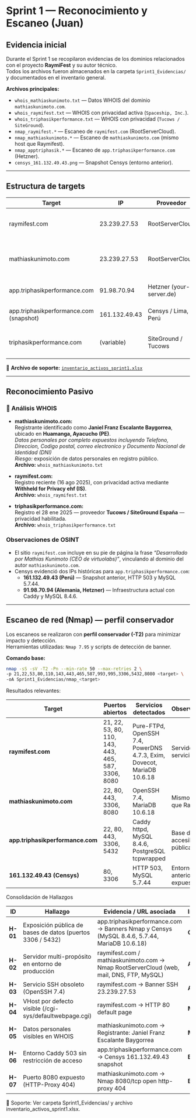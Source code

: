 # Sprint 1 — Reconocimiento y Escaneo (Juan)

## Evidencia inicial
Durante el Sprint 1 se recopilaron evidencias de los dominios relacionados con el proyecto **RaymiFest** y su autor técnico.  
Todos los archivos fueron almacenados en la carpeta `Sprint1_Evidencias/` y documentados en el inventario general.

**Archivos principales:**
- `whois_mathiaskunimoto.txt` — Datos WHOIS del dominio `mathiaskunimoto.com`.
- `whois_raymifest.txt` — WHOIS con privacidad activa (`Spaceship, Inc.`).
- `whois_triphasikperformance.txt` — WHOIS con privacidad (`Tucows / SiteGround`).
- `nmap_raymifest.*` — Escaneo de `raymifest.com` (RootServerCloud).
- `nmap_mathiaskunimoto.*` — Escaneo de `mathiaskunimoto.com` (mismo host que Raymifest).
- `nmap_apptriphasik.*` — Escaneo de `app.triphasikperformance.com` (Hetzner).
- `censys_161.132.49.43.png` — Snapshot Censys (entorno anterior).

---

## Estructura de targets
<table>
<thead>
<tr><th>Target</th><th>IP</th><th>Proveedor</th><th>Notas</th></tr>
</thead>
<tbody>
<tr><td>raymifest.com</td><td>23.239.27.53</td><td>RootServerCloud</td><td>Servidor principal del sitio, hosting compartido</td></tr>
<tr><td>mathiaskunimoto.com</td><td>23.239.27.53</td><td>RootServerCloud</td><td>Mismo servidor que Raymifest, asociado al autor</td></tr>
<tr><td>app.triphasikperformance.com</td><td>91.98.70.94</td><td>Hetzner (your-server.de)</td><td>Hosting activo de la aplicación</td></tr>
<tr><td>app.triphasikperformance.com (snapshot)</td><td>161.132.49.43</td><td>Censys / Lima, Perú</td><td>Infraestructura anterior detectada</td></tr>
<tr><td>triphasikperformance.com</td><td>(variable)</td><td>SiteGround / Tucows</td><td>Dominio principal con privacidad WHOIS</td></tr>
</tbody>
</table>

📁 **Archivo de soporte:** [`inventario_activos_sprint1.xlsx`](./inventario_activos_sprint1.xlsx)

---

## Reconocimiento Pasivo

### 🔹 Análisis WHOIS
- **mathiaskunimoto.com:**  
  Registrante identificado como **Janiel Franz Escalante Baygorrea**, ubicado en **Huamanga, Ayacucho (PE)**. <br>
  *Datos personales por completo expuestos incluyendo Telefono, Direccion, Codigo postal, correo electronico y Documento Nacional de Identidad (DNI)* <br>
  *Riesgo:* exposición de datos personales en registro público.  
  **Archivo:** `whois_mathiaskunimoto.txt`

- **raymifest.com:**  
  Registro reciente (16 ago 2025), con privacidad activa mediante **Withheld for Privacy ehf (IS)**.  
  **Archivo:** `whois_raymifest.txt`

- **triphasikperformance.com:**  
  Registro el 28 ene 2025 — proveedor **Tucows / SiteGround España** — privacidad habilitada.  
  **Archivo:** `whois_triphasikperformance.txt`

### Observaciones de OSINT
- El sitio `raymifest.com` incluye en su pie de página la frase *“Desarrollado por Mathias Kunimoto (CEO de virtuolabs)”*, vinculando al dominio del autor `mathiaskunimoto.com`.  
- Censys evidenció dos IPs históricas para `app.triphasikperformance.com`:
  - **161.132.49.43 (Perú)** — Snapshot anterior, HTTP 503 y MySQL 5.7.44.  
  - **91.98.70.94 (Alemania, Hetzner)** — Infraestructura actual con Caddy y MySQL 8.4.6.

---

## Escaneo de red (Nmap) — perfil conservador

Los escaneos se realizaron con **perfil conservador (-T2)** para minimizar impacto y detección.  
Herramientas utilizadas: `Nmap 7.95` y scripts de detección de banner.

**Comando base:**
```bash
nmap -sS -sV -T2 -Pn --min-rate 50 --max-retries 2 \
-p 21,22,53,80,110,143,443,465,587,993,995,3306,5432,8080 <target> \
-oA Sprint1_Evidencias/nmap_<target>
```
Resultados relevantes:

<table> <thead> <tr><th>Target</th><th>Puertos abiertos</th><th>Servicios detectados</th><th>Observaciones</th></tr> </thead> <tbody> <tr><td><b>raymifest.com</b></td><td>21, 22, 53, 80, 110, 143, 443, 465, 587, 3306, 8080</td><td>Pure-FTPd, OpenSSH 7.4, PowerDNS 4.7.3, Exim, Dovecot, MariaDB 10.6.18</td><td>Servidor multi-servicio</td></tr> <tr><td><b>mathiaskunimoto.com</b></td><td>22, 80, 443, 3306, 8080</td><td>OpenSSH 7.4, MariaDB 10.6.18</td><td>Mismo servidor que Raymifest</td></tr> <tr><td><b>app.triphasikperformance.com</b></td><td>22, 80, 443, 3306, 5432</td><td>Caddy httpd, MySQL 8.4.6, PostgreSQL tcpwrapped</td><td>Base de datos accesible públicamente</td></tr> <tr><td><b>161.132.49.43 (Censys)</b></td><td>80, 3306</td><td>HTTP 503, MySQL 5.7.44</td><td>Entorno anterior expuesto</td></tr> </tbody> </table>

Consolidación de Hallazgos
<table> <thead> <tr><th>ID</th><th>Hallazgo</th><th>Evidencia / URL asociada</th><th>Impacto</th></tr> </thead> <tbody> <tr><td><b>H-01</b></td><td>Exposición pública de bases de datos (puertos 3306 / 5432)</td><td>app.triphasikperformance.com → Banners Nmap y Censys (MySQL 8.4.6, 5.7.44, MariaDB 10.6.18)</td><td><b>Crítico</b></td></tr> <tr><td><b>H-02</b></td><td>Servidor multi-propósito en entorno de producción</td><td>raymifest.com / mathiaskunimoto.com → Nmap RootServerCloud (web, mail, DNS, FTP, MySQL)</td><td><b>Alta</b></td></tr> <tr><td><b>H-03</b></td><td>Servicio SSH obsoleto (OpenSSH 7.4)</td><td>raymifest.com → Banner SSH 23.239.27.53</td><td><b>Alta</b></td></tr> <tr><td><b>H-04</b></td><td>VHost por defecto visible (/cgi-sys/defaultwebpage.cgi)</td><td>raymifest.com → HTTP 80 default page</td><td><b>Media</b></td></tr> <tr><td><b>H-05</b></td><td>Datos personales visibles en WHOIS</td><td>mathiaskunimoto.com → Registrante: Janiel Franz Escalante Baygorrea</td><td><b>Media</b></td></tr> <tr><td><b>H-06</b></td><td>Entorno Caddy 503 sin restricción de acceso</td><td>app.triphasikperformance.com → Censys 161.132.49.43 snapshot</td><td><b>Baja</b></td></tr> <tr><td><b>H-07</b></td><td>Puerto 8080 expuesto (HTTP-Proxy 404)</td><td>mathiaskunimoto.com → Nmap 8080/tcp open http-proxy 404</td><td><b>Baja</b></td></tr> </tbody> </table>

📂 Soporte: Ver carpeta Sprint1_Evidencias/ y archivo inventario_activos_sprint1.xlsx.


